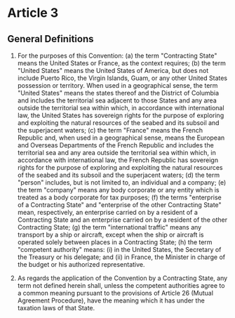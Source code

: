 # Article 3
## General Definitions

1. For the purposes of this Convention:
  (a) the term "Contracting State" means the United States or France, as the context
  requires;
  (b) the term "United States" means the United States of America, but does not
  include Puerto Rico, the Virgin Islands, Guam, or any other United States possession or
  territory. When used in a geographical sense, the term "United States" means the states
  thereof and the District of Columbia and includes the territorial sea adjacent to those
  States and any area outside the territorial sea within which, in accordance with
  international law, the United States has sovereign rights for the purpose of exploring and
  exploiting the natural resources of the seabed and its subsoil and the superjacent waters;
  (c) the term "France" means the French Republic and, when used in a
  geographical sense, means the European and Overseas Departments of the French
  Republic and includes the territorial sea and any area outside the territorial sea within
  which, in accordance with international law, the French Republic has sovereign rights for
  the purpose of exploring and exploiting the natural resources of the seabed and its subsoil
  and the superjacent waters;
  (d) the term "person" includes, but is not limited to, an individual and a company;
  (e) the term "company" means any body corporate or any entity which is treated as
  a body corporate for tax purposes;
  (f) the terms "enterprise of a Contracting State" and "enterprise of the other
  Contracting State" mean, respectively, an enterprise carried on by a resident of a
  Contracting State and an enterprise carried on by a resident of the other Contracting State;
  (g) the term "international traffic" means any transport by a ship or aircraft, except
  when the ship or aircraft is operated solely between places in a Contracting State;
  (h) the term "competent authority" means:
    (i) in the United States, the Secretary of the Treasury or his delegate; and
    (ii) in France, the Minister in charge of the budget or his authorized representative.

2. As regards the application of the Convention by a Contracting State, any term not defined
herein shall, unless the competent authorities agree to a common meaning pursuant to the
provisions of Article 26 (Mutual Agreement Procedure), have the meaning which it has under the
taxation laws of that State.

